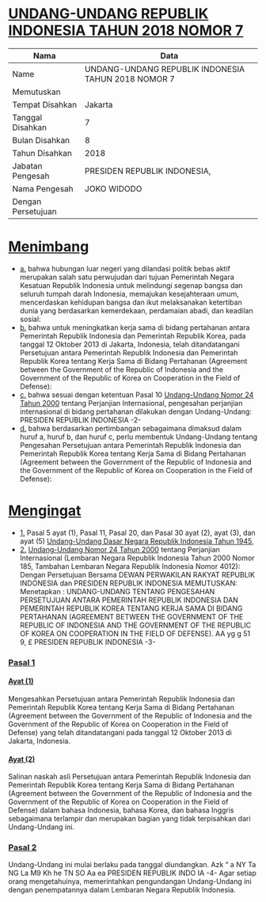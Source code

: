 # [UNDANG-UNDANG REPUBLIK INDONESIA TAHUN 2018 NOMOR 7](http://example.org/legal/document/uu/2018/7)

| Nama | Data |
| ------ | ----- |
|Name|UNDANG-UNDANG REPUBLIK INDONESIA TAHUN 2018 NOMOR 7|
|Memutuskan||
|Tempat Disahkan|Jakarta|
|Tanggal Disahkan|7|
|Bulan Disahkan|8|
|Tahun Disahkan|2018|
|Jabatan Pengesah|PRESIDEN REPUBLIK INDONESIA,|
|Nama Pengesah|JOKO WIDODO|
|Dengan Persetujuan||
# [Menimbang](http://example.org/legal/document/uu/2018/7/menimbang)

* [a.](http://example.org/legal/document/uu/2018/7/menimbang/point/a) bahwa hubungan luar negeri yang dilandasi politik bebas aktif merupakan salah satu perwujudan dari tujuan Pemerintah Negara Kesatuan Republik Indonesia untuk melindungi segenap bangsa dan seluruh tumpah darah Indonesia, memajukan kesejahteraan umum, mencerdaskan kehidupan bangsa dan ikut melaksanakan ketertiban dunia yang berdasarkan kemerdekaan, perdamaian abadi, dan keadilan sosial:
* [b.](http://example.org/legal/document/uu/2018/7/menimbang/point/b) bahwa untuk meningkatkan kerja sama di bidang pertahanan antara Pemerintah Republik Indonesia dan Pemerintah Republik Korea, pada tanggal 12 Oktober 2013 di Jakarta, Indonesia, telah ditandatangani Persetujuan antara Pemerintah Republik Indonesia dan Pemerintah Republik Korea tentang Kerja Sama di Bidang Pertahanan (Agreement between the Government of the Republic of Indonesia and the Government of the Republic of Korea on Cooperation in the Field of Defense):
* [c.](http://example.org/legal/document/uu/2018/7/menimbang/point/c) bahwa sesuai dengan ketentuan Pasal 10 [Undang-Undang Nomor 24 Tahun 2000](http://example.org/legal/document/uu/2000/24) tentang Perjanjian Internasional, pengesahan perjanjian internasional di bidang pertahanan dilakukan dengan Undang-Undang: PRESIDEN REPUBLIK INDONESIA -2-
* [d.](http://example.org/legal/document/uu/2018/7/menimbang/point/d) bahwa berdasarkan pertimbangan sebagaimana dimaksud dalam huruf a, huruf b, dan huruf c, perlu membentuk Undang-Undang tentang Pengesahan Persetujuan antara Pemerintah Republik Indonesia dan Pemerintah Republik Korea tentang Kerja Sama di Bidang Pertahanan (Agreement between the Government of the Republic of Indonesia and the Government of the Republic of Korea on Cooperation in the Field of Defense):
# [Mengingat](http://example.org/legal/document/uu/2018/7/mengingat)

* [1.](http://example.org/legal/document/uu/2018/7/mengingat/point/0001) Pasal 5 ayat (1), Pasal 11, Pasal 20, dan Pasal 30 ayat (2), ayat (3), dan ayat (5) [Undang-Undang Dasar Negara Republik Indonesia Tahun 1945](http://example.org/legal/document/uu),
* [2.](http://example.org/legal/document/uu/2018/7/mengingat/point/0002) [Undang-Undang Nomor 24 Tahun 2000](http://example.org/legal/document/uu/2000/24) tentang Perjanjian Internasional (Lembaran Negara Republik Indonesia Tahun 2000 Nomor 185, Tambahan Lembaran Negara Republik Indonesia Nomor 4012): Dengan Persetujuan Bersama DEWAN PERWAKILAN RAKYAT REPUBLIK INDONESIA dan PRESIDEN REPUBLIK INDONESIA MEMUTUSKAN: Menetapkan : UNDANG-UNDANG TENTANG PENGESAHAN PERSETUJUAN ANTARA PEMERINTAH REPUBLIK INDONESIA DAN PEMERINTAH REPUBLIK KOREA TENTANG KERJA SAMA DI BIDANG PERTAHANAN (AGREEMENT BETWEEN THE GOVERNMENT OF THE REPUBLIC OF INDONESIA AND THE GOVERNMENT OF THE REPUBLIC OF KOREA ON COOPERATION IN THE FIELD OF DEFENSE). AA yg g 51 9, £ PRESIDEN REPUBLIK INDONESIA -3-

### [Pasal 1](http://example.org/legal/document/uu/2018/7/pasal/0001)

#### [Ayat (1)](http://example.org/legal/document/uu/2018/7/pasal/0001/version/20180807/ayat/0001)
Mengesahkan Persetujuan antara Pemerintah Republik Indonesia dan Pemerintah Republik Korea tentang Kerja Sama di Bidang Pertahanan (Agreement between the Government of the Republic of Indonesia and the Government of the Republic of Korea on Cooperation in the Field of Defense) yang telah ditandatangani pada tanggal 12 Oktober 2013 di Jakarta, Indonesia.

#### [Ayat (2)](http://example.org/legal/document/uu/2018/7/pasal/0001/version/20180807/ayat/0002)
Salinan naskah asli Persetujuan antara Pemerintah Republik Indonesia dan Pemerintah Republik Korea tentang Kerja Sama di Bidang Pertahanan (Agreement between the Government of the Republic of Indonesia and the Government of the Republic of Korea on Cooperation in the Field of Defense) dalam bahasa Indonesia, bahasa Korea, dan bahasa Inggris sebagaimana terlampir dan merupakan bagian yang tidak terpisahkan dari Undang-Undang ini.


### [Pasal 2](http://example.org/legal/document/uu/2018/7/pasal/0002)
Undang-Undang ini mulai berlaku pada tanggal diundangkan. Azk “ a NY Ta NG La M9 Kh he TN SO Aa ea PRESIDEN REPUBLIK INDO IA -4- Agar setiap orang mengetahuinya, memerintahkan pengundangan Undang-Undang ini dengan penempatannya dalam Lembaran Negara Republik Indonesia.
